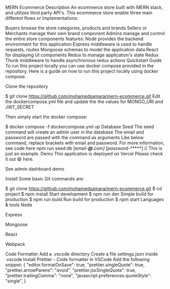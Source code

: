 MERN Ecommerce
Description
An ecommerce store built with MERN stack, and utilizes third party API's. This ecommerce store enable three main different flows or implementations:

Buyers browse the store categories, products and brands
Sellers or Merchants manage their own brand component
Admins manage and control the entire store components
features:
Node provides the backend environment for this application
Express middleware is used to handle requests, routes
Mongoose schemas to model the application data
React for displaying UI components
Redux to manage application's state
Redux Thunk middleware to handle asynchronous redux actions
Quickstart Guide
To run this project locally you can use docker compose provided in the repository. Here is a guide on how to run this project locally using docker compose.

Clone the repository

$ git clone https://github.com/mohamedsamara/mern-ecommerce.git
Edit the dockercompose.yml file and update the the values for MONGO_URI and JWT_SECRET

Then simply start the docker compose:

$ docker compose -f dockercompose.yml up
Database Seed
The seed command will create an admin user in the database
The email and password are passed with the command as arguments
Like below command, replace brackets with email and password.
For more information, see code here
npm run seed:db [email-***@****.com] [password-******] // This is just an example.
Demo
This application is deployed on Vercel Please check it out 😄 here.

See admin dashboard demo

Install
Some basic Git commands are:

$ git clone https://github.com/mohamedsamara/mern-ecommerce.git
$ cd project
$ npm install
Start development
$ npm run dev
Simple build for production
$ npm run build
Run build for production
$ npm start
Languages & tools
Node

Express

Mongoose

React

Webpack

Code Formatter
Add a .vscode directory
Create a file settings.json inside .vscode
Install Prettier - Code formatter in VSCode
Add the following snippet:
    {
      "editor.formatOnSave": true,
      "prettier.singleQuote": true,
      "prettier.arrowParens": "avoid",
      "prettier.jsxSingleQuote": true,
      "prettier.trailingComma": "none",
      "javascript.preferences.quoteStyle": "single",
    }

